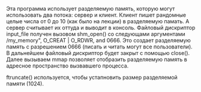 Эта программа использует разделяемую память, которую могут использовать два потока: сервер и клиент. Клиент пишет рандомные
целые числа от 0 до 10 (как было на лекции) в разделяемую памать. А сервер считывает их оттуда и выводит в консоль.
Файловый дискриптор input_file получен вызовом shm_open() со следующами аргументами /my_memory", O_CREAT | O_RDWR, and 0666.
Это создает разделяемую память с разрешением 0666 (писать и читать могут все пользователи). В дальнейшем файловый дискриптор
будет закрыт с помощью close(). Далее вызываем mmap позволяет отобразить разделяемую память в адресное
пространство вызвавшего процесса.

ftruncate() используется, чтобы устапновить размер
разделяемой памяти (1024).

